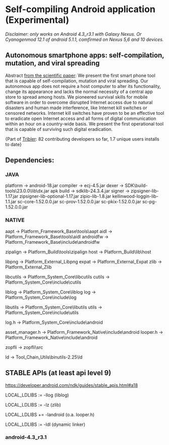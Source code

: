 # Self-compiling Android application (Experimental)

_Disclaimer: only works on Android 4.3_r3.1 with Galaxy Nexus. Or Cyanogenmod 12.1 of android 5.1.1, comfirmed on Nexus 5,6 and 10 devices._

## Autonomous smartphone apps: self-compilation, mutation, and viral spreading

Abstract [from the scientific paper](http://arxiv.org/abs/1511.00444):
We present the first smart phone tool that is capable of self-compilation, mutation and viral spreading. Our autonomous app does not require a host computer to alter its functionality, change its appearance and lacks the normal necessity of a central app store to spread among hosts. We pioneered survival skills for mobile software in order to overcome disrupted Internet access due to natural disasters and human made interference, like Internet kill switches or censored networks. Internet kill switches have proven to be an effective tool to eradicate open Internet access and all forms of digital communication within an hour on a country-wide basis. We present the first operational tool that is capable of surviving such digital eradication.

{Part of [Tribler](https://github.com/Tribler/tribler/wiki): 82 contributing developers so far, 1.7 unique users installs to date}

## Dependencies:

### JAVA

platform  -> android-18.jar
compiler  -> ecj-4.5.jar
dexer     -> SDK\build-tools\23.0.0\lib\dx.jar
apk build -> sdklib-24.3.4.jar
signer    -> zipsigner-lib-1.17.jar
             zipsigner-lib-optional-1.17.jar
             zipio-lib-1.8.jar
             kellinwood-loggin-lib-1.1.jar
             sc-core-1.52.0.0.jar
             sc-prov-1.52.0.0.jar
             sc-pkix-1.52.0.0.jar
             sc-pg-1.52.0.0.jar


### NATIVE

aapt      -> Platform_Framework_Base\tools\aapt
aidl      -> Platform_Framework_Base\tools\aidl
androidfw -> Platform_Framework_Base\include\androidfw

zipalign  -> Platform_Build\tools\zipalign
host      -> Platform_Build\lib\host

libpng    -> Platform_External_Libpng
expat     -> Platform_External_Expat
zlib      -> Platform_External_Zlib

libcutils -> Platform_System_Core\libcutils
cutils    -> Platform_System_Core\include\cutils

liblog    -> Platform_System_Core\liblog
log       -> Platform_System_Core\include\log

libutils  -> Platform_System_Core\libutils
utils     -> Platform_System_Core\include\utils

log.h     -> Platform_System_Core\include\android

asset_manager.h -> Platform_Framework_Native\include\android
looper.h        -> Platform_Framework_Native\include\android

zopfli    -> zopfli\src

ld        -> Tool_Chain_Utils\binutils-2.25\ld



## STABLE APIs (at least api level 9)

https://developer.android.com/ndk/guides/stable_apis.html#a18

LOCAL_LDLIBS := -llog (liblog)

LOCAL_LDLIBS := -lz (zlib)

LOCAL_LDLIBS += -landroid (o.a. looper.h)

LOCAL_LDLIBS := -ldl (dynamic linker)


### android-4.3_r3.1
